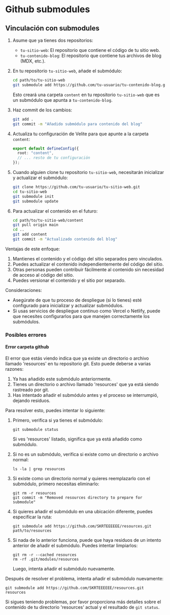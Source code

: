 # Github submodules


## Vinculación con submodules

1. Asume que ya tienes dos repositorios:
   - `tu-sitio-web`: El repositorio que contiene el código de tu sitio web.
   - `tu-contenido-blog`: El repositorio que contiene tus archivos de blog (MDX, etc.).

2. En tu repositorio `tu-sitio-web`, añade el submódulo:

   ```bash
   cd path/to/tu-sitio-web
   git submodule add https://github.com/tu-usuario/tu-contenido-blog.git content
   ```

   Esto creará una carpeta `content` en tu repositorio `tu-sitio-web` que es un submódulo que apunta a `tu-contenido-blog`.

3. Haz commit de los cambios:

   ```bash
   git add .
   git commit -m "Añadido submódulo para contenido del blog"
   ```

4. Actualiza tu configuración de Velite para que apunte a la carpeta `content`:

   ```typescript
   export default defineConfig({
     root: "content",
     // ... resto de tu configuración
   });
   ```

5. Cuando alguien clone tu repositorio `tu-sitio-web`, necesitarán inicializar y actualizar el submódulo:

   ```bash
   git clone https://github.com/tu-usuario/tu-sitio-web.git
   cd tu-sitio-web
   git submodule init
   git submodule update
   ```

6. Para actualizar el contenido en el futuro:

   ```bash
   cd path/to/tu-sitio-web/content
   git pull origin main
   cd ..
   git add content
   git commit -m "Actualizado contenido del blog"
   ```

Ventajas de este enfoque:

1. Mantienes el contenido y el código del sitio separados pero vinculados.
2. Puedes actualizar el contenido independientemente del código del sitio.
3. Otras personas pueden contribuir fácilmente al contenido sin necesidad de acceso al código del sitio.
4. Puedes versionar el contenido y el sitio por separado.

Consideraciones:

- Asegúrate de que tu proceso de despliegue (si lo tienes) esté configurado para inicializar y actualizar submódulos.
- Si usas servicios de despliegue continuo como Vercel o Netlify, puede que necesites configurarlos para que manejen correctamente los submódulos.

### Posibles errores
#### Error carpeta github
El error que estás viendo indica que ya existe un directorio o archivo llamado 'resources' en tu repositorio git. Esto puede deberse a varias razones:

1. Ya has añadido este submódulo anteriormente.
2. Tienes un directorio o archivo llamado 'resources' que ya está siendo rastreado por git.
3. Has intentado añadir el submódulo antes y el proceso se interrumpió, dejando residuos.

Para resolver esto, puedes intentar lo siguiente:

1. Primero, verifica si ya tienes el submódulo:

   ```
   git submodule status
   ```

   Si ves 'resources' listado, significa que ya está añadido como submódulo.

2. Si no es un submódulo, verifica si existe como un directorio o archivo normal:

   ```
   ls -la | grep resources
   ```

3. Si existe como un directorio normal y quieres reemplazarlo con el submódulo, primero necesitas eliminarlo:

   ```
   git rm -r resources
   git commit -m "Removed resources directory to prepare for submodule"
   ```

4. Si quieres añadir el submódulo en una ubicación diferente, puedes especificar la ruta:

   ```
   git submodule add https://github.com/SKRTEEEEEE/resources.git path/to/resources
   ```

5. Si nada de lo anterior funciona, puede que haya residuos de un intento anterior de añadir el submódulo. Puedes intentar limpiarlos:

   ```
   git rm -r --cached resources
   rm -rf .git/modules/resources
   ```

   Luego, intenta añadir el submódulo nuevamente.

Después de resolver el problema, intenta añadir el submódulo nuevamente:

```
git submodule add https://github.com/SKRTEEEEEE/resources.git resources
```

Si sigues teniendo problemas, por favor proporciona más detalles sobre el contenido de tu directorio 'resources' actual y el resultado de `git status`.